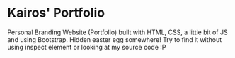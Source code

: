 # Kairos' Portfolio

Personal Branding Website (Portfolio) built with HTML, CSS, a little bit of JS and using Bootstrap. Hidden easter egg somewhere! Try to find it without using inspect element or looking at my source code :P
